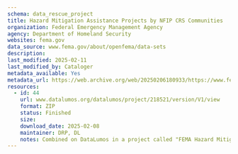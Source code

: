 ```yaml
---
schema: data_rescue_project 
title: Hazard Mitigation Assistance Projects by NFIP CRS Communities
organization: Federal Emergency Management Agency
agency: Department of Homeland Security
websites: fema.gov
data_source: www.fema.gov/about/openfema/data-sets
description: 
last_modified: 2025-02-11
last_modified_by: Cataloger
metadata_available: Yes
metadata_url: https://web.archive.org/web/20250206180933/https://www.fema.gov/openfema-data-page/hazard-mitigation-assistance-projects-nfip-crs-communities-v2
resources:
  - id: 44
    url: www.datalumos.org/datalumos/project/218521/version/V1/view
    format: ZIP
    status: Finished
    size: 
    download_date: 2025-02-08
    maintainer: DRP, DL
    notes: Combined on DataLumos in a project called "FEMA Hazard Mitigation Assistance Data"
---
```


